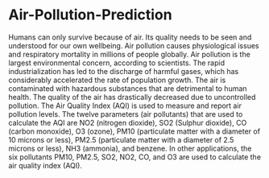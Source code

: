# Air-Pollution-Prediction
Humans can only survive because of air. Its quality needs to be seen and understood for our own wellbeing. Air pollution causes physiological issues and respiratory mortality in millions of people globally. Air pollution is the largest environmental concern, according to scientists. The rapid industrialization has led to the discharge of harmful gases, which has considerably accelerated the rate of population growth. The air is contaminated with hazardous substances that are detrimental to human health. The quality of the air has drastically decreased due to uncontrolled pollution. The Air Quality Index (AQI) is used to measure and report air pollution levels.  The twelve parameters (air pollutants) that are used to calculate the AQI are NO2 (nitrogen dioxide), SO2 (Sulphur dioxide), CO (carbon monoxide), O3 (ozone), PM10 (particulate matter with a diameter of 10 microns or less), PM2.5 (particulate matter with a diameter of 2.5 microns or less), NH3 (ammonia), and benzene. In other applications, the six pollutants PM10, PM2.5, SO2, NO2, CO, and O3 are used to calculate the air quality index (AQI).
